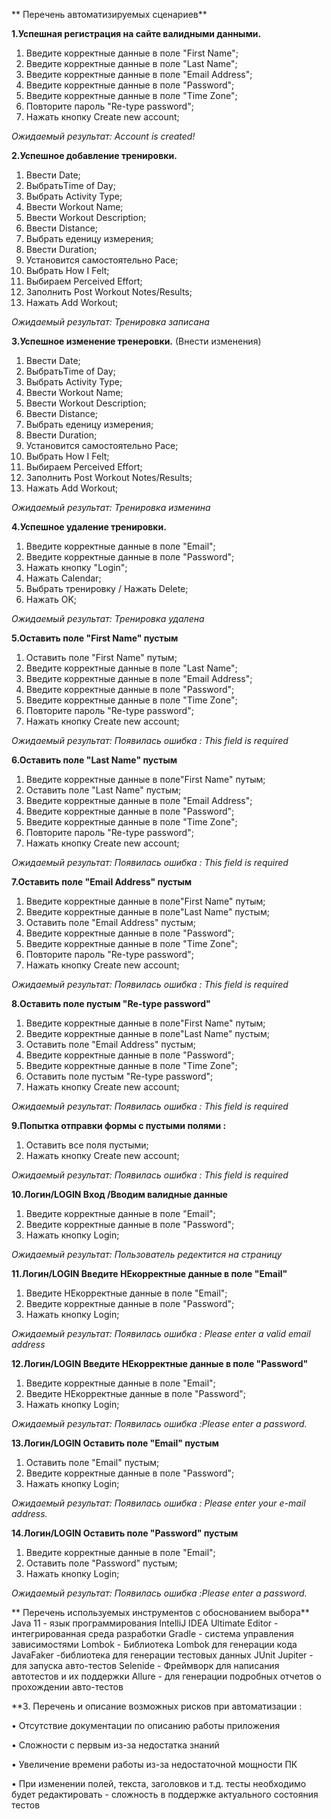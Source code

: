 ** Перечень автоматизируемых сценариев**

**1.Успешная  регистрация на сайте валидными данными.**
1. Введите  корректные данные  в поле "First Name";
2. Введите корректные данные в поле "Last Name";
3. Введите корректные данные в поле "Email Address"; 
4. Введите корректные данные в поле "Password";
5. Введите корректные данные в поле "Time Zone";
6. Повторите пароль "Re-type password";
7. Нажать кнопку Create new account;

*Ожидаемый результат: Account is created!*


**2.Успешное добавление тренировки.**
1. Ввести Date;
2. ВыбратьTime of Day;
3. Выбрать Activity Type;
4. Ввести   Workout Name;
5. Ввести Workout Description;
6. Ввести Distance;
7. Выбрать еденицу измерения;
8. Ввести Duration;
9. Установится самостоятельно Pace;
10. Выбрать How I Felt;
11. Выбираем Perceived Effort;
12. Заполнить Post Workout Notes/Results;
13. Нажать Add Workout;
   
*Ожидаемый результат: Тренировка записана*


**3.Успешное изменение тренеровки.**
(Внести изменения)
1. Ввести Date;
2. ВыбратьTime of Day;
3. Выбрать Activity Type;
4. Ввести   Workout Name;
5. Ввести Workout Description;
6. Ввести Distance;
7. Выбрать еденицу измерения;
8. Ввести Duration;
9. Установится самостоятельно Pace;
10. Выбрать How I Felt;
11. Выбираем Perceived Effort;
12. Заполнить Post Workout Notes/Results;
13. Нажать Add Workout;
    
*Ожидаемый результат: Тренировка изменина*


**4.Успешное удаление тренировки.**
1. Введите  корректные данные  в поле "Email";
2. Введите корректные данные в поле "Password";
3. Нажать кнопку "Login";
4. Нажать Calendar;
5. Выбрать тренировку / Нажать Delete;
6. Нажать OK;

*Ожидаемый результат: Тренировка удалена*



**5.Оставить поле "First Name" пустым**
1. Оставить поле "First Name" путым;
2. Введите корректные данные в поле "Last Name";
3. Введите корректные данные в поле "Email Address";
4. Введите корректные данные в поле "Password";
5. Введите корректные данные в поле "Time Zone";
6. Повторите пароль "Re-type password";
7. Нажать кнопку Create new account;

*Ожидаемый результат: Появилась ошибка : This field is required*


**6.Оставить поле  "Last Name" пустым**
1. Введите корректные данные в поле"First Name" путым;
2. Оставить поле  "Last Name" пустым;
3. Введите корректные данные в поле "Email Address";
4. Введите корректные данные в поле "Password";
5. Введите корректные данные в поле "Time Zone";
6. Повторите пароль "Re-type password";
7. Нажать кнопку Create new account;

*Ожидаемый результат: Появилась ошибка : This field is required*


**7.Оставить поле  "Email Address"  пустым**
1. Введите корректные данные в поле"First Name" путым;
2. Введите корректные данные в поле"Last Name" пустым;
3. Оставить поле  "Email Address" пустым;
4. Введите корректные данные в поле "Password";
5. Введите корректные данные в поле "Time Zone";
6. Повторите пароль "Re-type password";
7. Нажать кнопку Create new account;

*Ожидаемый результат: Появилась ошибка : This field is required*


**8.Оставить поле пустым "Re-type password"**
1. Введите корректные данные в поле"First Name" путым;
2. Введите корректные данные в поле"Last Name" пустым;
3. Оставить поле  "Email Address" пустым;
4. Введите корректные данные в поле "Password";
5. Введите корректные данные в поле "Time Zone";
6. Оставить поле пустым "Re-type password";
7. Нажать кнопку Create new account;

*Ожидаемый результат: Появилась ошибка : This field is required*


**9.Попытка отправки формы с пустыми полями :**

1.	Оставить все поля пустыми;
2.	Нажать кнопку Create new account;

*Ожидаемый результат: Появилась ошибка : This field is required*

**10.Логин/LOGIN Вход /Вводим валидные данные**
1. Введите  корректные данные  в поле "Email";
2. Введите корректные данные в поле "Password";
3. Нажать кнопку Login;

*Ожидаемый результат: Пользователь редектится на страницу*


**11.Логин/LOGIN Введите НЕкорректные данные в поле "Email"**
1. Введите  НЕкорректные данные  в поле "Email";
2. Введите корректные данные в поле "Password";
3. Нажать кнопку Login;

*Ожидаемый результат: Появилась  ошибка : Please enter a valid email address*


**12.Логин/LOGIN Введите НЕкорректные данные в поле "Password"**
1. Введите  корректные данные  в поле "Email";
2. Введите НЕкорректные данные в поле "Password";
3. Нажать кнопку Login;

*Ожидаемый результат: Появилась ошибка :Please enter a password.*


**13.Логин/LOGIN Оставить поле "Email" пустым**
1. Оставить поле "Email" пустым;
2. Введите корректные данные в поле "Password";
3. Нажать кнопку Login;

*Ожидаемый результат: Появилась ошибка : Please enter your e-mail address.*


**14.Логин/LOGIN Оставить поле "Password" пустым**
1. Введите  корректные данные  в поле "Email";
2. Оставить поле "Password" пустым;
3. Нажать кнопку Login;

*Ожидаемый результат: Появилась ошибка :Please enter a password.*



** Перечень используемых инструментов с обоснованием выбора**
Java 11 - язык программирования
IntelliJ IDEA Ultimate Editor - интегрированная среда разработки
Gradle - система управления зависимостями
Lombok - Библиотека Lombok для генерации кода
JavaFaker -библиотека для генерации тестовых данных
JUnit Jupiter - для запуска авто-тестов
Selenide - Фреймворк для написания автотестов и их поддержки
Allure - для генерации подробных отчетов о прохождении авто-тестов


**3. Перечень и описание возможных рисков при автоматизации :

• Отсутствие документации по описанию работы приложения

• Сложности с первым из-за недостатка знаний

• Увеличение времени работы из-за недостаточной мощности ПК

• При изменении полей, текста, заголовков и т.д. тесты необходимо будет редактировать - сложность в поддержке актуального состояния тестов

